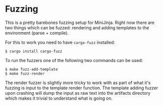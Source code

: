# Fuzzing

This is a pretty barebones fuzzing setup for MiniJinja.  Right now there are two things
which can be fuzzed: rendering and adding templates to the environment (parse + compile).

For this to work you need to have `cargo-fuzz` installed:

```
$ cargo install cargo-fuzz
```

To run the fuzzers one of the following two commands can be used:

```
$ make fuzz-add-template
$ make fuzz-render
```

The render fuzzer is slightly more tricky to work with as part of what it's fuzzing is
input to the template render function.  The template adding fuzzer upon crashing will
dump the input as raw text into the artifacts directory which makes it trivial to
understand what is going on.
